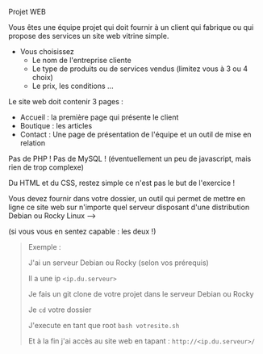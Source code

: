 
Projet WEB


Vous êtes une équipe projet qui doit fournir à un client qui fabrique ou qui propose des services un site web vitrine simple.

- Vous choisissez
  - Le nom de l'entreprise cliente
  - Le type de produits ou de services vendus (limitez vous à 3 ou 4 choix)
  - Le prix, les conditions ...

Le site web doit contenir 3 pages :

- Accueil : la première page qui présente le client
- Boutique : les articles
- Contact : Une page de présentation de l'équipe et un outil de mise en relation

Pas de PHP ! Pas de MySQL !
(éventuellement un peu de javascript, mais rien de trop complexe)

Du HTML et du CSS, restez simple ce n'est pas le but de l'exercice !

Vous devez fournir dans votre dossier, un outil qui permet de mettre en ligne ce site web sur n'importe quel serveur disposant d'une distribution Debian ou Rocky Linux  -->

(si vous vous en sentez capable : les deux !)

> Exemple :
>
> J'ai un serveur Debian ou Rocky (selon vos prérequis)
>
> Il a une ip  `<ip.du.serveur>`
> 
> Je fais un git clone de votre projet dans le serveur Debian ou Rocky 
>
> Je `cd` votre dossier 
>
> J'execute en tant que root `bash votresite.sh`
>
> Et à la fin j'ai accès au site web en tapant : `http://<ip.du.serveur>/`
> 
 
